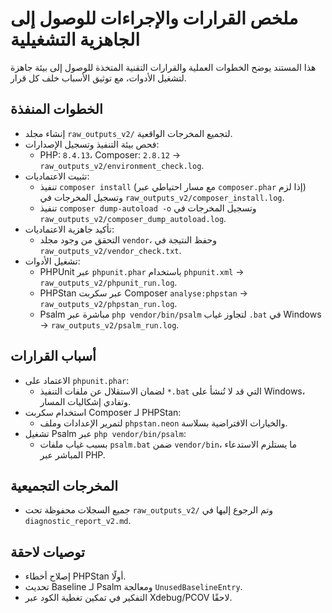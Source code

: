 # ملخص القرارات والإجراءات للوصول إلى الجاهزية التشغيلية

هذا المستند يوضح الخطوات العملية والقرارات التقنية المتخذة للوصول إلى بيئة جاهزة لتشغيل الأدوات، مع توثيق الأسباب خلف كل قرار.

## الخطوات المنفذة
- إنشاء مجلد `raw_outputs_v2/` لتجميع المخرجات الواقعية.
- فحص بيئة التنفيذ وتسجيل الإصدارات:
  - PHP: `8.4.13`، Composer: `2.8.12` → `raw_outputs_v2/environment_check.log`.
- تثبيت الاعتماديات:
  - تنفيذ `composer install` (مع مسار احتياطي عبر `composer.phar` إذا لزم) وتسجيل المخرجات في `raw_outputs_v2/composer_install.log`.
  - تنفيذ `composer dump-autoload -o` وتسجيل المخرجات في `raw_outputs_v2/composer_dump_autoload.log`.
- تأكيد جاهزية الاعتماديات:
  - التحقق من وجود مجلد `vendor`، وحفظ النتيجة في `raw_outputs_v2/vendor_check.txt`.
- تشغيل الأدوات:
  - PHPUnit عبر `phpunit.phar` باستخدام `phpunit.xml` → `raw_outputs_v2/phpunit_run.log`.
  - PHPStan عبر سكربت Composer `analyse:phpstan` → `raw_outputs_v2/phpstan_run.log`.
  - Psalm مباشرة عبر `php vendor/bin/psalm` لتجاوز غياب `.bat` في Windows → `raw_outputs_v2/psalm_run.log`.

## أسباب القرارات
- الاعتماد على `phpunit.phar`:
  - لضمان الاستقلال عن ملفات التنفيذ `*.bat` التي قد لا تُنشأ على Windows، وتفادي إشكاليات المسار.
- استخدام سكربت Composer لـ PHPStan:
  - لتمرير الإعدادات وملف `phpstan.neon` والخيارات الافتراضية بسلاسة.
- تشغيل Psalm عبر `php vendor/bin/psalm`:
  - بسبب غياب ملفات `psalm.bat` ضمن `vendor/bin`، ما يستلزم الاستدعاء المباشر عبر PHP.

## المخرجات التجميعية
- جميع السجلات محفوظة تحت `raw_outputs_v2/` وتم الرجوع إليها في `diagnostic_report_v2.md`.

## توصيات لاحقة
- إصلاح أخطاء PHPStan أولًا.
- تحديث Baseline لـ Psalm ومعالجة `UnusedBaselineEntry`.
- التفكير في تمكين تغطية الكود عبر Xdebug/PCOV لاحقًا.
